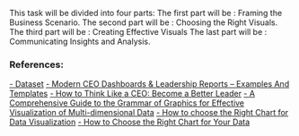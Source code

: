 This task will be divided into four parts:
The first part will be : Framing the Business Scenario.
The second part will be : Choosing the Right Visuals.
The third part will be : Creating Effective Visuals
The last part will be  : Communicating Insights and Analysis.

### References:
[- Dataset](https://www.kaggle.com/datasets/puneetbhaya/online-retail)
[- Modern CEO Dashboards & Leadership Reports – Examples And Templates](https://www.datapine.com/blog/ceo-dashboard-report-examples-and-templates/)
[- How to Think Like a CEO: Become a Better Leader](https://www.commpro.biz/how-to-think-like-a-ceo-become-a-better-leader/?print=pdf)
[- A Comprehensive Guide to the Grammar of Graphics for Effective Visualization of Multi-dimensional Data](https://towardsdatascience.com/a-comprehensive-guide-to-the-grammar-of-graphics-for-effective-visualization-of-multi-dimensional-1f92b4ed4149)
[- How to choose the Right Chart for Data Visualization](https://www.analyticsvidhya.com/blog/2021/09/how-to-choose-the-right-chart-for-data-visualization/)
[- How to Choose the Right Chart for Your Data](https://infogram.com/page/choose-the-right-chart-data-visualization)

